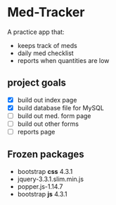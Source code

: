 # Med-Tracker

A practice app that:

- keeps track of meds
- daily med checklist
- reports when quantities are low

## project goals

- [x] build out index page
- [x] build database file for MySQL
- [ ] build out med. form page
- [ ] build out other forms
- [ ] reports page

## Frozen packages

- bootstrap **css** 4.3.1
- jquery-3.3.1.slim.min.js
- popper.js-1.14.7
- bootstrap **js** 4.3.1